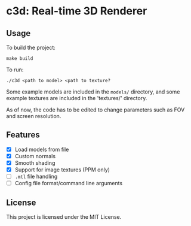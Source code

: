 # c3d: Real-time 3D Renderer

## Usage

To build the project:
```
make build
```

To run:
```
./c3d <path to model> <path to texture?
```

Some example models are included in the `models/` directory, and some example textures
are included in the 'textures/' directory.

As of now, the code has to be edited to change parameters such as FOV and screen resolution.

## Features

 - [x] Load models from file
 - [x] Custom normals
 - [x] Smooth shading
 - [x] Support for image textures (PPM only)
 - [ ] `.mtl` file handling
 - [ ] Config file format/command line arguments

## License

This project is licensed under the MIT License.
